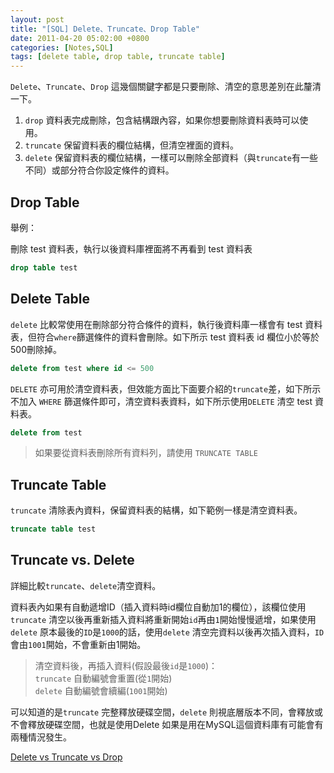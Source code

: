 ```yaml
---
layout: post
title: "[SQL] Delete、Truncate、Drop Table"
date: 2011-04-20 05:02:00 +0800
categories: [Notes,SQL]
tags: [delete table, drop table, truncate table]
---
```



`Delete`、`Truncate`、`Drop` 這幾個關鍵字都是只要刪除、清空的意思差別在此釐清一下。

1. `drop` 資料表完成刪除，包含結構跟內容，如果你想要刪除資料表時可以使用。
2. `truncate`  保留資料表的欄位結構，但清空裡面的資料。
3. `delete` 保留資料表的欄位結構，一樣可以刪除全部資料（與`truncate`有一些不同）或部分符合你設定條件的資料。

## Drop Table

舉例：      

刪除 test 資料表，執行以後資料庫裡面將不再看到 test 資料表

```sql
drop table test
```

## Delete Table

`delete` 比較常使用在刪除部分符合條件的資料，執行後資料庫一樣會有 test 資料表，但符合`where`篩選條件的資料會刪除。如下所示 test 資料表 id 欄位小於等於 500刪除掉。

```sql
delete from test where id <= 500
```

`DELETE` 亦可用於清空資料表，但效能方面比下面要介紹的`truncate`差，如下所示不加入 `WHERE` 篩選條件即可，清空資料表資料，如下所示使用`DELETE` 清空 test 資料表。

```sql
delete from test
```

> 如果要從資料表刪除所有資料列，請使用 `TRUNCATE TABLE`


## Truncate Table

`truncate` 清除表內資料，保留資料表的結構，如下範例一樣是清空資料表。

```sql
truncate table test
```

## Truncate vs. Delete

詳細比較`truncate`、`delete`清空資料。

資料表內如果有自動遞增ID（插入資料時id欄位自動加1的欄位），該欄位使用`truncate` 清空以後再重新插入資料將重新開始`id`再由`1`開始慢慢遞增，如果使用`delete` 原本最後的`ID`是`1000`的話，使用`delete` 清空完資料以後再次插入資料，`ID`會由`1001`開始，不會重新由1開始。

> 清空資料後，再插入資料(假設最後`id`是`1000`)：      
> `truncate` 自動編號會重置(從`1`開始)        
> `delete` 自動編號會續編(`1001`開始)

可以知道的是`truncate` 完整釋放硬碟空間，`delete` 則視底層版本不同，會釋放或不會釋放硬碟空間，也就是使用Delete 如果是用在MySQL這個資料庫有可能會有兩種情況發生。


[Delete vs Truncate vs Drop](https://www.vnewin.com/delete-vs-truncate-vs-drop/)
